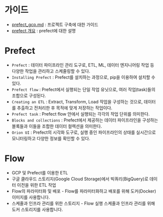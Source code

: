 # 가이드 
- [prefect_gcp.md](https://github.com/mjs1995/data-engineering-zoomcamp/blob/main/workflow_orchestration/prefect_gcp.md) : 프로젝트 구축에 대한 가이드 
- [prefect 개요](https://github.com/mjs1995/muse-data-engineer/blob/main/doc/workflow/prefect_base.md) : prefect에 대한 설명 

# Prefect
- `Prefect` : 데이터 파이프라인 관리 도구로, ETL, ML, 데이터 엔지니어링 작업 등 다양한 작업을 관리하고 스케줄링할 수 있다.
- `Installing Prefect` : Prefect를 설치하는 과정으로, pip을 이용하여 설치할 수 있다.
- `Prefect flow` : Prefect에서 실행되는 단일 작업 유닛으로, 여러 작업(task)들의 조합으로 구성된다.
- `Creating an ETL` : Extract, Transform, Load 작업을 구성하는 것으로, 데이터를 추출하고 전처리한 후 목적에 맞게 저장하는 작업이다.
- `Prefect task` : Prefect flow 안에서 실행되는 각각의 작업 단위를 의미한다.
- `Blocks and collections` : Prefect에서 제공하는 데이터 파이프라인을 구성하는 블록들과 이들을 조합한 데이터 컬렉션을 의미한다.
- `Orion UI` : Prefect의 시각화 도구로, 실행 중인 파이프라인의 상태를 실시간으로 모니터링하고 다양한 정보를 확인할 수 있다.

# Flow 
- GCP 및 Prefect를 이용한 ETL
- 구글 클라우드 스토리지(Google Cloud Storage)에서 빅쿼리(BigQuery)로 데이터 이전을 위한 ETL 작업
- Flow의 파라미터화 및 배포 - Flow를 파라미터화하고 배포를 위해 도커(Docker) 이미지를 사용합니다.
- 스케줄과 인프라 관리를 위한 스토리지 - Flow 실행 스케줄과 인프라 관리를 위해 도커 스토리지를 사용합니다.
